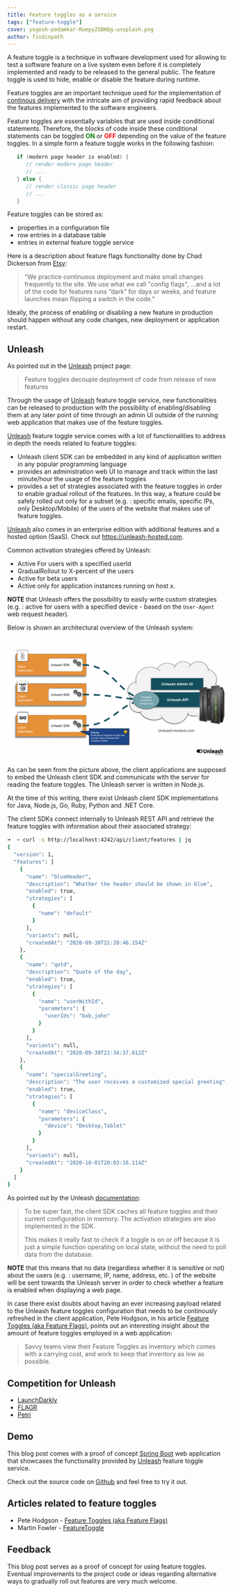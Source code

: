 ```yaml
---
title: Feature toggles as a service
tags: ["feature-toggle"]
cover: yogesh-pedamkar-Roepy2SBHQg-unsplash.png
author: findinpath
---
```



A feature toggle is a technique in software development used for allowing to
test a software feature on a live system even before it is completely implemented
and ready to be released to the general public. The feature toggle is used to hide,
enable or disable the feature during runtime.

Feature toggles are an important technique used for the implementation of [continous
delivery](https://en.wikipedia.org/wiki/Continuous_delivery) with the intricate aim
of providing rapid feedback about the features implemented to the software engineers.

Feature toggles are essentially variables that are used inside conditional statements.
Therefore, the blocks of code inside these conditional statements can be toggled
<span style="color:green">**ON**</span> or <span style="color:red">**OFF**</span> depending on the value of the feature toggles.
In a simple form a feature toggle works in the following fashion:

```java
   if (modern page header is enabled) {
      // render modern page header
      // ...
   } else {
      // render classic page header
      // ...
   }
```

Feature toggles can be stored as:

- properties in a configuration file
- row entries in a database table
- entries in external feature toggle service


Here is a description about feature flags functionality done by Chad Dickerson from [Etsy](https://www.etsy.com):

> “We practice continuous deployment and make small changes frequently to the site.
> We use what we call "config flags", ...and a lot of the code for features runs “dark” for days or weeks,
> and feature launches mean flipping a switch in the code.”


Ideally, the process of enabling or disabling a new feature in production
should happen without any code changes, new deployment or application restart.

## Unleash

As pointed out in the [Unleash](https://unleash.github.io/) project page:

> Feature toggles decouple deployment of code from release of new features


Through the usage of [Unleash](https://unleash.github.io/) feature toggle service,
new functionalities can be released to production with the possibility of
enabling/disabling them at any later point of time through an admin UI outside
of the running web application that makes use of the feature toggles.


[Unleash]((https://unleash.github.io/))
feature toggle service comes with a lot of functionalities to address in depth
the needs related to feature toggles:

- Unleash client SDK can be embedded in any kind of application written in any popular programming language
- provides an administration web UI to manage and track within the last minute/hour the usage of the feature toggles
- provides a set of strategies associated with the feature toggles in order to enable gradual rollout of the features.
In this way, a feature could be safely rolled out only for a subset (e.g. : specific emails, specific IPs,
only Desktop/Mobile) of the users of the website that makes use of feature toggles.

[Unleash](http://unleash-hosted.com) also comes in an enterprise edition with additional features and a hosted option (SaaS).
Check out <a href="https://unleash-hosted.com" target="_blank">https://unleash-hosted.com</a>.


Common activation strategies offered by Unleash:

- Active For users with a specified userId
- GradualRollout to X-percent of the users
- Active for beta users
- Active only for application instances running on host x.

**NOTE** that Unleash offers the possibility to easily write custom strategies (e.g. : active for users with a specified device - based
on the `User-Agent` web request header).

Below is shown an architectural overview of the Unleash system:

![Unleash architecture](unleash-architecture.png)

As can be seen from the picture above, the client applications are supposed to embed the Unleash client SDK
and communicate with the server for reading the feature toggles. The Unleash server is written in Node.js.

At the time of this writing, there exist Unleash client SDK implementations for Java, Node.js, Go, Ruby, Python and .NET Core.

The client SDKs connect internally to Unleash REST API and retrieve the feature toggles with information
about their associated strategy:

```bash
➜  ~ curl -s http://localhost:4242/api/client/features | jq
{
  "version": 1,
  "features": [
    {
      "name": "blueHeader",
      "description": "Whether the header should be shown in blue",
      "enabled": true,
      "strategies": [
        {
          "name": "default"
        }
      ],
      "variants": null,
      "createdAt": "2020-09-30T21:20:46.154Z"
    },
    {
      "name": "qotd",
      "description": "Quote of the day",
      "enabled": true,
      "strategies": [
        {
          "name": "userWithId",
          "parameters": {
            "userIds": "bob,john"
          }
        }
      ],
      "variants": null,
      "createdAt": "2020-09-30T21:34:37.612Z"
    },
    {
      "name": "specialGreeting",
      "description": "The user receives a customized special greeting",
      "enabled": true,
      "strategies": [
        {
          "name": "deviceClass",
          "parameters": {
            "device": "Desktop,Tablet"
          }
        }
      ],
      "variants": null,
      "createdAt": "2020-10-01T20:03:16.114Z"
    }
  ]
}

```

As pointed out by the Unleash [documentation](https://unleash.github.io/docs/client_specification):

> To be super fast, the client SDK caches all feature toggles and their current configuration in memory.
> The activation strategies are also implemented in the SDK.
>
> This makes it really fast to check if a toggle is on or off because it is just a simple function operating
> on local state, without the need to poll data from the database.


**NOTE** that this means that no data (regardless whether it is sensitive or not) about the users (e.g. : username, IP, name, address, etc. )
of the website will be sent towards the Unleash server in order to check whether a feature is enabled when displaying a web page.

In case there exist doubts about having an ever increasing payload related to the Unleash feature toggles configuration
that needs to be continously refreshed in the client application, Pete Hodgson,
in his article [Feature Toggles (aka Feature Flags)](https://martinfowler.com/articles/feature-toggles.html),
points out an interesting insight about the amount of feature toggles employed in a web application:

> Savvy teams view their Feature Toggles as inventory which comes with a carrying cost, and work
> to keep that inventory as low as possible.





## Competition for Unleash

- [LaunchDarkly](https://launchdarkly.com/)
- [FLAGR](https://github.com/checkr/flagr)
- [Petri](https://github.com/wix-incubator/petri)

## Demo

This blog post comes with a proof of concept [Spring Boot](https://spring.io/projects/spring-boot)
web application that showcases the functionality provided by [Unleash](https://unleash.github.io/)
feature toggle service.

Check out the source code on [Github](https://github.com/findinpath/unleash-demo) and feel free to
try it out.


## Articles related to feature toggles

- Pete Hodgson - [Feature Toggles (aka Feature Flags)](https://martinfowler.com/articles/feature-toggles.html)
- Martin Fowler - [FeatureToggle](https://martinfowler.com/bliki/FeatureToggle.html)

## Feedback

This blog post serves as a proof of concept for using feature toggles.
Eventual improvements to the project code or ideas regarding
alternative ways to gradually roll out features are very much welcome.

